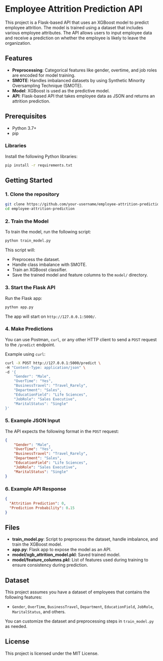 # Employee Attrition Prediction API

This project is a Flask-based API that uses an XGBoost model to predict employee attrition. The model is trained using a dataset that includes various employee attributes. The API allows users to input employee data and receive a prediction on whether the employee is likely to leave the organization.

## Features

- **Preprocessing**: Categorical features like gender, overtime, and job roles are encoded for model training.
- **SMOTE**: Handles imbalanced datasets by using Synthetic Minority Oversampling Technique (SMOTE).
- **Model**: XGBoost is used as the predictive model.
- **API**: Flask-based API that takes employee data as JSON and returns an attrition prediction.

## Prerequisites

- Python 3.7+
- pip

### Libraries

Install the following Python libraries:

```bash
pip install -r requirements.txt
```

## Getting Started

### 1. Clone the repository

```bash
git clone https://github.com/your-username/employee-attrition-prediction.git
cd employee-attrition-prediction
```

### 2. Train the Model

To train the model, run the following script:

```bash
python train_model.py
```

This script will:
- Preprocess the dataset.
- Handle class imbalance with SMOTE.
- Train an XGBoost classifier.
- Save the trained model and feature columns to the `model/` directory.

### 3. Start the Flask API

Run the Flask app:

```bash
python app.py
```

The app will start on `http://127.0.0.1:5000/`.

### 4. Make Predictions

You can use Postman, `curl`, or any other HTTP client to send a `POST` request to the `/predict` endpoint.

Example using `curl`:

```bash
curl -X POST http://127.0.0.1:5000/predict \
-H "Content-Type: application/json" \
-d '{
    "Gender": "Male",
    "OverTime": "Yes",
    "BusinessTravel": "Travel_Rarely",
    "Department": "Sales",
    "EducationField": "Life Sciences",
    "JobRole": "Sales Executive",
    "MaritalStatus": "Single"
}'
```

### 5. Example JSON Input

The API expects the following format in the `POST` request:

```json
{
    "Gender": "Male",
    "OverTime": "Yes",
    "BusinessTravel": "Travel_Rarely",
    "Department": "Sales",
    "EducationField": "Life Sciences",
    "JobRole": "Sales Executive",
    "MaritalStatus": "Single"
}
```

### 6. Example API Response

```json
{
  "Attrition Prediction": 0,
  "Prediction Probability": 0.15
}
```

## Files

- **train_model.py**: Script to preprocess the dataset, handle imbalance, and train the XGBoost model.
- **app.py**: Flask app to expose the model as an API.
- **model/xgb_attrition_model.pkl**: Saved trained model.
- **model/feature_columns.pkl**: List of features used during training to ensure consistency during prediction.

## Dataset

This project assumes you have a dataset of employees that contains the following features:

- `Gender`, `OverTime`, `BusinessTravel`, `Department`, `EducationField`, `JobRole`, `MaritalStatus`, and others.

You can customize the dataset and preprocessing steps in `train_model.py` as needed.

## License

This project is licensed under the MIT License.
